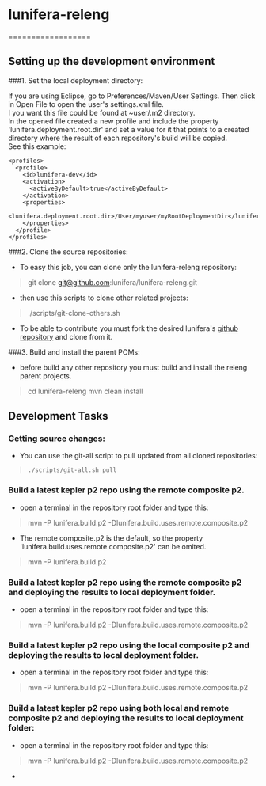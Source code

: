 # lunifera-releng
==================

## Setting up the development environment

###1. Set the local deployment directory:

If you are using Eclipse, go to Preferences/Maven/User Settings. Then click in Open File to open the user's settings.xml file.    
I you want this file could be found at ~user/.m2 directory.    
In the opened file created a new profile and include the property 'lunifera.deployment.root.dir' and set a value for it that points to a created directory where the result of each repository's build will be copied.     
See this example:

    <profiles>
      <profile>
        <id>lunifera-dev</id>
        <activation>
          <activeByDefault>true</activeByDefault>
        </activation>
        <properties>
          <lunifera.deployment.root.dir>/User/myuser/myRootDeploymentDir</lunifera.deployment.root.dir>
        </properties>
      </profile>
    </profiles>

###2. Clone the source repositories:
- To easy this job, you can clone only the lunifera-releng repository:
> git clone git@github.com:lunifera/lunifera-releng.git

- then use this scripts to clone other related projects:
> ./scripts/git-clone-others.sh

- To be able to contribute you must fork the desired lunifera's [github repository](https://github.com/lunifera?tab=repositories) and clone from it.


###3. Build and install the parent POMs:
- before build any other repository you must build and install the releng parent projects.
>    cd lunifera-releng
>    mvn clean install


## Development Tasks

### Getting source changes:
- You can use the git-all script to pull updated from all cloned repositories:
 > `./scripts/git-all.sh pull`


### Build a latest kepler p2 repo using the remote composite p2. 
- open a terminal in the repository root folder and type this:
 > mvn -P lunifera.build.p2 -Dlunifera.build.uses.remote.composite.p2

- The remote composite.p2 is the default, so the property 'lunifera.build.uses.remote.composite.p2' can be omited.
 > mvn -P lunifera.build.p2


### Build a latest kepler p2 repo using the remote composite p2 and deploying the results to local deployment folder. 
- open a terminal in the repository root folder and type this:
 > mvn -P lunifera.build.p2 -Dlunifera.build.uses.remote.composite.p2


### Build a latest kepler p2 repo using the local composite p2 and deploying the results to local deployment folder. 
- open a terminal in the repository root folder and type this:
 > mvn -P lunifera.build.p2 -Dlunifera.build.uses.remote.composite.p2


### Build a latest kepler p2 repo using both local and remote composite p2 and deploying the results to local deployment folder: 
- open a terminal in the repository root folder and type this:
 > mvn -P lunifera.build.p2 -Dlunifera.build.uses.remote.composite.p2
-


